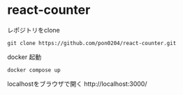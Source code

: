 # react-counter

レポジトリをclone
```
git clone https://github.com/pon0204/react-counter.git
```


docker 起動
```
docker compose up
```

localhostをブラウザで開く
http://localhost:3000/


